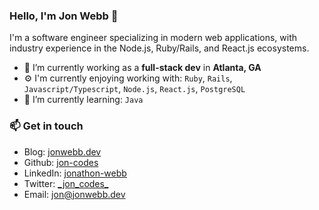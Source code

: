 ### Hello, I'm Jon Webb 👋

I'm a software engineer specializing in modern web applications, with industry experience in the Node.js, Ruby/Rails, and React.js ecosystems.

- 🔭 I’m currently working as a **full-stack dev** in **Atlanta, GA**
- ⚙️ I'm currently enjoying working with: `Ruby`, `Rails`, `Javascript/Typescript`, `Node.js`, `React.js`, `PostgreSQL`
- 🌱 I’m currently learning: `Java`

### 📫 Get in touch

- Blog: [jonwebb.dev](https://jonwebb.dev)
- Github: [jon-codes](https://github.com/jon-codes)
- LinkedIn: [jonathon-webb](https://www.linkedin.com/in/jonathon-webb/)
- Twitter: [\_jon_codes\_](https://twitter.com/_jon_codes_)
- Email: [jon@jonwebb.dev](mailto:jon@jonwebb.dev)
